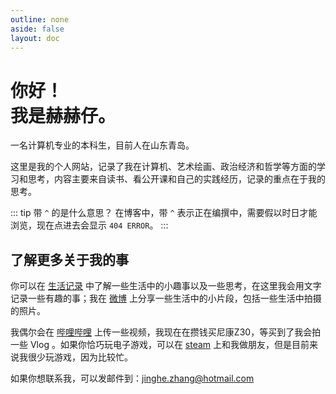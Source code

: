 ```yaml
---
outline: none
aside: false
layout: doc
---
```


# 你好！<br>我是赫赫仔。

一名计算机专业的本科生，目前人在山东青岛。

这里是我的个人网站，记录了我在计算机、艺术绘画、政治经济和哲学等方面的学习和思考，内容主要来自读书、看公开课和自己的实践经历，记录的重点在于我的思考。

::: tip 带 `^` 的是什么意思？
在博客中，带 `^` 表示正在编撰中，需要假以时日才能浏览，现在点进去会显示 `404 ERROR`。
:::

## 了解更多关于我的事 

<!-- 除了编程和画画之外，我还喜欢滑雪、骑行、打乒乓球和羽毛球。 -->

你可以在 [生活记录](https://zjh.asia/life/) 中了解一些生活中的小趣事以及一些思考，在这里我会用文字记录一些有趣的事；我在 [微博](https://weibo.com/u/5535319573) 上分享一些生活中的小片段，包括一些生活中拍摄的照片。

我偶尔会在 [哔哩哔哩](https://space.bilibili.com/12034135?spm_id_from=333.1007.0.0) 上传一些视频，我现在在攒钱买尼康Z30，等买到了我会拍一些 Vlog 。如果你恰巧玩电子游戏，可以在 [steam](https://steamcommunity.com/id/venusxk6214/) 上和我做朋友，但是目前来说我很少玩游戏，因为比较忙。

如果你想联系我，可以发邮件到：[jinghe.zhang@hotmail.com](mailto:jinghe.zhang@hotmail.com)

